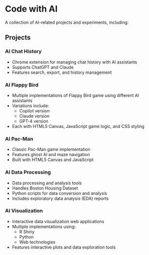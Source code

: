 # Code with AI 

A collection of AI-related projects and experiments, including:

## Projects

### AI Chat History
- Chrome extension for managing chat history with AI assistants
- Supports ChatGPT and Claude
- Features search, export, and history management

### AI Flappy Bird
- Multiple implementations of Flappy Bird game using different AI assistants
- Variations include:
  - Copilot version
  - Claude version
  - GPT-4 version
- Each with HTML5 Canvas, JavaScript game logic, and CSS styling

### AI Pac-Man
- Classic Pac-Man game implementation
- Features ghost AI and maze navigation
- Built with HTML5 Canvas and JavaScript

### AI Data Processing
- Data processing and analysis tools
- Handles Boston Housing Dataset
- Python scripts for data conversion and analysis
- Includes exploratory data analysis (EDA) reports

### AI Visualization
- Interactive data visualization web applications
- Multiple implementations using:
  - R Shiny
  - Python
  - Web technologies
- Features interactive plots and data exploration tools
